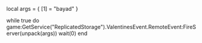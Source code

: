 local args = {
    [1] = "bayad"
}

while true do
    game:GetService("ReplicatedStorage").ValentinesEvent.RemoteEvent:FireServer(unpack(args))
    wait(0)
end
